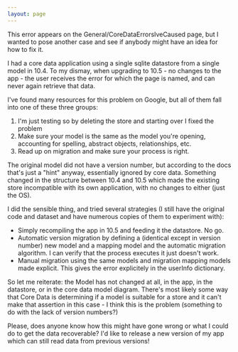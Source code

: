 ```yaml
---
layout: page
---
```


This error appears on the General/CoreDataErrorsIveCaused page, but I wanted to pose another case and see if anybody might have an idea for how to fix it.

I had a core data application using a single sqlite datastore from a single model in 10.4.  To my dismay, when upgrading to 10.5 - no changes to the app - the user receives the error for which the page is named, and can never again retrieve that data.

I've found many resources for this problem on Google, but all of them fall into one of these three groups:
1) I'm just testing so by deleting the store and starting over I fixed the problem
2) Make sure your model is the same as the model you're opening, accounting for spelling, abstract objects, relationships, etc.
3) Read up on migration and make sure your process is right.

The original model did not have a version number, but according to the docs that's just a "hint" anyway, essentially ignored by core data.  Something changed in the structure between 10.4 and 10.5 which made the existing store incompatible with its own application, with no changes to either (just the OS).

I did the sensible thing, and tried several strategies (I still have the original code and dataset and have numerous copies of them to experiment with):
- Simply recompiling the app in 10.5 and feeding it the datastore.  No go.
- Automatic version migration by defining a (identical except in version number) new model and a mapping model and the automatic migration algorithm.  I can verify that the process executes it just doesn't work.
- Manual migration using the same models and migration mapping models made explicit.  This gives the error explicitely in the userInfo dictionary.

So let me reiterate: the Model has not changed at all, in the app, in the datastore, or in the core data model diagram.  There's most likely some way that Core Data is determining if a model is suitable for a store and it can't make that assertion in this case - I think this is the problem (something to do with the lack of version numbers?)

Please, does anyone know how this might have gone wrong or what I could do to get the data recoverable?  I'd like to release a new version of my app which can still read data from previous versions!